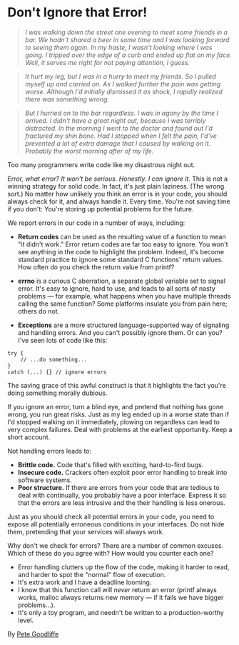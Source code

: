 # Don't Ignore that Error!

> *I was walking down the street one evening to meet some friends in a bar. We hadn't shared a beer in some time and I was looking forward to seeing them again. In my haste, I wasn't looking where I was going. I tripped over the edge of a curb and ended up flat on my face. Well, it serves me right for not paying attention, I guess.*

> *It hurt my leg, but I was in a hurry to meet my friends. So I pulled myself up and carried on. As I walked further the pain was getting worse. Although I'd initially dismissed it as shock, I rapidly realized there was something wrong.*

> *But I hurried on to the bar regardless. I was in agony by the time I arrived. I didn't have a great night out, because I was terribly distracted. In the morning I went to the doctor and found out I'd fractured my shin bone. Had I stopped when I felt the pain, I'd've prevented a lot of extra damage that I caused by walking on it. Probably the worst morning after of my life.*

Too many programmers write code like my disastrous night out.

*Error, what error? It won't be serious. Honestly. I can ignore it.* This is not a winning strategy for solid code. In fact, it's just plain laziness. (The wrong sort.) No matter how unlikely you think an error is in your code, you should always check for it, and always handle it. Every time. You're not saving time if you don't: You're storing up potential problems for the future.

We report errors in our code in a number of ways, including:

- **Return codes** can be used as the resulting value of a function to mean "it didn't work." Error return codes are far too easy to ignore. You won't see anything in the code to highlight the problem. Indeed, it's become standard practice to ignore some standard C functions' return values. How often do you check the return value from printf?

- **errno** is a curious C aberration, a separate global variable set to signal error. It's easy to ignore, hard to use, and leads to all sorts of nasty problems — for example, what happens when you have multiple threads calling the same function? Some platforms insulate you from pain here; others do not.

- **Exceptions** are a more structured language-supported way of signaling and handling errors. And you can't possibly ignore them. Or can you? I've seen lots of code like this:

```
try {
    // ...do something...
}
catch (...) {} // ignore errors
```

The saving grace of this awful construct is that it highlights the fact you're doing something morally dubious.

If you ignore an error, turn a blind eye, and pretend that nothing has gone wrong, you run great risks. Just as my leg ended up in a worse state than if I'd stopped walking on it immediately, plowing on regardless can lead to very complex failures. Deal with problems at the earliest opportunity. Keep a short account.

Not handling errors leads to:

- **Brittle code.** Code that's filled with exciting, hard-to-find bugs.
- **Insecure code.** Crackers often exploit poor error handling to break into software systems.
- **Poor structure.** If there are errors from your code that are tedious to deal with continually, you probably have a poor interface. Express it so that the errors are less intrusive and the their handling is less onerous.

Just as you should check all potential errors in your code, you need to expose all potentially erroneous conditions in your interfaces. Do not hide them, pretending that your services will always work.

Why don't we check for errors? There are a number of common excuses. Which of these do you agree with? How would you counter each one?

- Error handling clutters up the flow of the code, making it harder to read, and harder to spot the "normal" flow of execution.
- It's extra work and I have a deadline looming.
- I know that this function call will *never* return an error (printf always works, malloc always returns new memory — if it fails we have bigger problems...).
- It's only a toy program, and needn't be written to a production-worthy level.

By [Pete Goodliffe](http://programmer.97things.oreilly.com/wiki/index.php/Pete_Goodliffe)
